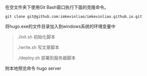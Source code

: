 在空文件夹下使用Git Bash窗口执行下面的克隆命令。   
```
git clone git@github.com:imkevinliao/imkevinliao.github.io.git
```

将hugo.exe的文件目录加入到windows系统的环境变量中

> ./init.sh 初始化脚本  
> 
> ./write.sh 写文章脚本
> 
> ./deploy.sh 部署到服务器脚本

附本地预览命令 hugo server 
